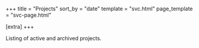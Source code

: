 +++
title = "Projects"
sort_by = "date"
template = "svc.html"
page_template = "svc-page.html"

[extra]
+++


Listing of active and archived projects.
